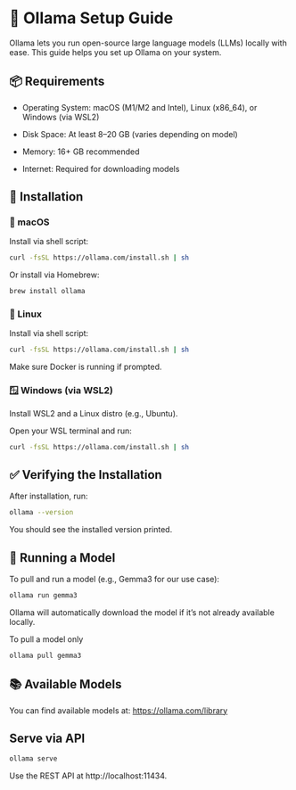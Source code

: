 # 🧠 Ollama Setup Guide
Ollama lets you run open-source large language models (LLMs) locally with ease. This guide helps you set up Ollama on your system.

## 📦 Requirements
+ Operating System: macOS (M1/M2 and Intel), Linux (x86_64), or Windows (via WSL2)

+ Disk Space: At least 8–20 GB (varies depending on model)

+ Memory: 16+ GB recommended

+ Internet: Required for downloading models

## 🚀 Installation
### 🔧 macOS
Install via shell script:

```bash
curl -fsSL https://ollama.com/install.sh | sh
```
Or install via Homebrew:
```bash
brew install ollama
```
### 🐧 Linux
Install via shell script:

```bash
curl -fsSL https://ollama.com/install.sh | sh
```
Make sure Docker is running if prompted.

### 🪟 Windows (via WSL2)
Install WSL2 and a Linux distro (e.g., Ubuntu).

Open your WSL terminal and run:

```bash
curl -fsSL https://ollama.com/install.sh | sh
```

## ✅ Verifying the Installation
After installation, run:
```bash
ollama --version
```
You should see the installed version printed.

## 🤖 Running a Model
To pull and run a model (e.g., Gemma3 for our use case):
```bash
ollama run gemma3
```
Ollama will automatically download the model if it’s not already available locally.

To pull a model only
```bash
ollama pull gemma3
```
## 📚 Available Models
You can find available models at: https://ollama.com/library

## Serve via API
```bash
ollama serve
```
Use the REST API at http://localhost:11434.